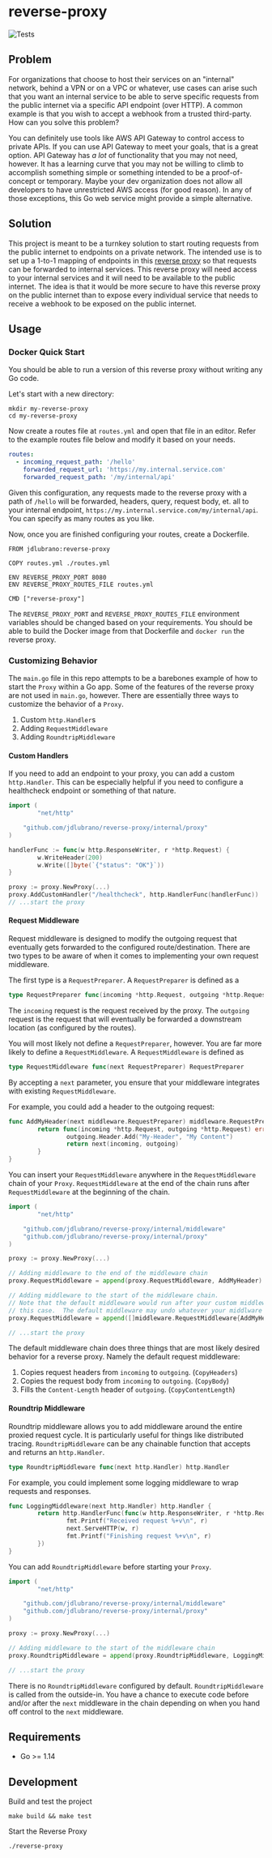 # reverse-proxy

![Tests](https://github.com/jdlubrano/reverse-proxy/workflows/Tests/badge.svg)

## Problem

For organizations that choose to host their services on an "internal" network,
behind a VPN or on a VPC or whatever, use cases can arise such that you want
an internal service to be able to serve specific requests from the public
internet via a specific API endpoint (over HTTP).  A common example is that you
wish to accept a webhook from a trusted third-party.  How can you solve this
problem?

You can definitely use tools like AWS API Gateway to control access to private
APIs.  If you can use API Gateway to meet your goals, that is a great option.
API Gateway has _a lot_ of functionality that you may not need, however.  It
has a learning curve that you may not be willing to climb to accomplish
something simple or something intended to be a proof-of-concept or temporary.
Maybe your dev organization does not allow all developers to have unrestricted
AWS access (for good reason).  In any of those exceptions, this Go web service
might provide a simple alternative.

## Solution

This project is meant to be a turnkey solution to start routing requests from
the public internet to endpoints on a private network.  The intended use is to
set up a 1-to-1 mapping of endpoints in this
[reverse proxy](https://www.cloudflare.com/learning/cdn/glossary/reverse-proxy/)
so that requests can be forwarded to internal services.  This reverse proxy
will need access to your internal services and it will need to be available
to the public internet.  The idea is that it would be more secure to have this
reverse proxy on the public internet than to expose every individual service
that needs to receive a webhook to be exposed on the public internet.

## Usage

### Docker Quick Start

You should be able to run a version of this reverse proxy without writing any
Go code.

Let's start with a new directory:

```
mkdir my-reverse-proxy
cd my-reverse-proxy
```

Now create a routes file at `routes.yml` and open that file in an editor.
Refer to the example routes file below and modify it based on your needs.

```yaml
routes:
  - incoming_request_path: '/hello'
    forwarded_request_url: 'https://my.internal.service.com'
    forwarded_request_path: '/my/internal/api'
```

Given this configuration, any requests made to the reverse proxy with a path
of `/hello` will be forwarded, headers, query, request body, et. all to your
internal endpoint, `https://my.internal.service.com/my/internal/api`.  You can
specify as many routes as you like.

Now, once you are finished configuring your routes, create a Dockerfile.

```
FROM jdlubrano:reverse-proxy

COPY routes.yml ./routes.yml

ENV REVERSE_PROXY_PORT 8080
ENV REVERSE_PROXY_ROUTES_FILE routes.yml

CMD ["reverse-proxy"]
```

The `REVERSE_PROXY_PORT` and `REVERSE_PROXY_ROUTES_FILE` environment variables
should be changed based on your requirements.  You should be able to build the
Docker image from that Dockerfile and `docker run` the reverse proxy.

### Customizing Behavior

The `main.go` file in this repo attempts to be a barebones example of how to
start the `Proxy` within a Go app.  Some of the features of the reverse proxy
are not used in `main.go`, however.  There are essentially three ways to
customize the behavior of a `Proxy`.

1. Custom `http.Handler`s
1. Adding `RequestMiddleware`
1. Adding `RoundtripMiddleware`

#### Custom Handlers

If you need to add an endpoint to your proxy, you can add a custom `http.Handler`.
This can be especially helpful if you need to configure a healthcheck endpoint
or something of that nature.

```go
import (
        "net/http"

	"github.com/jdlubrano/reverse-proxy/internal/proxy"
)

handlerFunc := func(w http.ResponseWriter, r *http.Request) {
        w.WriteHeader(200)
        w.Write([]byte(`{"status": "OK"}`))
}

proxy := proxy.NewProxy(...)
proxy.AddCustomHandler("/healthcheck", http.HandlerFunc(handlerFunc))
// ...start the proxy
```

#### Request Middleware

Request middleware is designed to modify the outgoing request that eventually
gets forwarded to the configured route/destination.  There are two types to
be aware of when it comes to implementing your own request middleware.

The first type is a `RequestPreparer`.  A `RequestPreparer` is defined as a

```go
type RequestPreparer func(incoming *http.Request, outgoing *http.Request) error
```

The `incoming` request is the request received by the proxy.  The `outgoing`
request is the request that will eventually be forwarded a downstream location
(as configured by the routes).

You will most likely not define a `RequestPreparer`, however.  You are far
more likely to define a `RequestMiddleware`.  A `RequestMiddleware` is defined
as

```go
type RequestMiddleware func(next RequestPreparer) RequestPreparer
```

By accepting a `next` parameter, you ensure that your middleware integrates
with existing `RequestMiddleware`.

For example, you could add a header to the outgoing request:

```go
func AddMyHeader(next middleware.RequestPreparer) middleware.RequestPreparer {
        return func(incoming *http.Request, outgoing *http.Request) error {
                outgoing.Header.Add("My-Header", "My Content")
                return next(incoming, outgoing)
        }
}
```

You can insert your `RequestMiddleware` anywhere in the `RequestMiddleware`
chain of your `Proxy`.  `RequestMiddleware` at the end of the chain runs after
`RequestMiddleware` at the beginning of the chain.

```go
import (
        "net/http"

	"github.com/jdlubrano/reverse-proxy/internal/middleware"
	"github.com/jdlubrano/reverse-proxy/internal/proxy"
)

proxy := proxy.NewProxy(...)

// Adding middleware to the end of the middleware chain
proxy.RequestMiddleware = append(proxy.RequestMiddleware, AddMyHeader)

// Adding middleware to the start of the middleware chain.
// Note that the default middleware would run after your custom middleware in
// this case.  The default middleware may undo whatever your middlware is doing.
proxy.RequestMiddleware = append([]middleware.RequestMiddleware{AddMyHeader}, ...proxy.RequestMiddleware)

// ...start the proxy
```

The default middleware chain does three things that are most likely desired
behavior for a reverse proxy.  Namely the default request middleware:

1. Copies request headers from `incoming` to `outgoing`. (`CopyHeaders`)
2. Copies the request body from `incoming` to `outgoing`. (`CopyBody`)
3. Fills the `Content-Length` header of `outgoing`. (`CopyContentLength`)

#### Roundtrip Middleware

Roundtrip middleware allows you to add middleware around the entire proxied
request cycle.  It is particularly useful for things like distributed tracing.
`RoundtripMiddleware` can be any chainable function that accepts and returns
an `http.Handler`.

```go
type RoundtripMiddleware func(next http.Handler) http.Handler
```

For example, you could implement some logging middleware to wrap requests and
responses.

```go
func LoggingMiddleware(next http.Handler) http.Handler {
        return http.HandlerFunc(func(w http.ResponseWriter, r *http.Request) {
                fmt.Printf("Received request %+v\n", r)
                next.ServeHTTP(w, r)
                fmt.Printf("Finishing request %+v\n", r)
        })
}
```

You can add `RoundtripMiddleware` before starting your `Proxy`.

```go
import (
        "net/http"

	"github.com/jdlubrano/reverse-proxy/internal/middleware"
	"github.com/jdlubrano/reverse-proxy/internal/proxy"
)

proxy := proxy.NewProxy(...)

// Adding middleware to the start of the middleware chain
proxy.RoundtripMiddleware = append(proxy.RoundtripMiddleware, LoggingMiddleware)

// ...start the proxy
```

There is no `RoundtripMiddleware` configured by default.  `RoundtripMiddleware`
is called from the outside-in.  You have a chance to execute code before and/or
after the `next` middleware in the chain depending on when you hand off control
to the `next` middleware.

## Requirements

* Go >= 1.14

## Development

Build and test the project
```
make build && make test
```

Start the Reverse Proxy
```
./reverse-proxy
```
